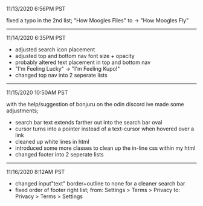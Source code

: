 11/13/2020 6:56PM PST

fixed a typo in the 2nd list; "How Moogles Flies" to -> "How Moogles Fly"

---------------------------

11/14/2020 6:35PM PST

- adjusted search icon placement
- adjusted top and bottom nav font size + opacity
- probably altered text placement in top and bottom nav
- "I'm Feeling Lucky" -> "I'm Feeling Kupo!"
- changed top nav into 2 seperate lists

---------------------------

11/15/2020 10:50AM PST

with the help/suggestion of bonjuru on the odin discord ive made some adjustments;

- search bar text extends farther out into the search bar oval
- cursor turns into a pointer instead of a text-cursor when hovered over a link
- cleaned up white lines in html
- introduced some more classes to clean up the in-line css within my html
- changed footer into 2 seperate lists

---------------------------

11/16/2020 8:12AM PST

- changed input"text" border+outline to none for a cleaner search bar
- fixed order of footer right list;
    from: Settings > Terms > Privacy
    to: Privacy > Terms > Settings